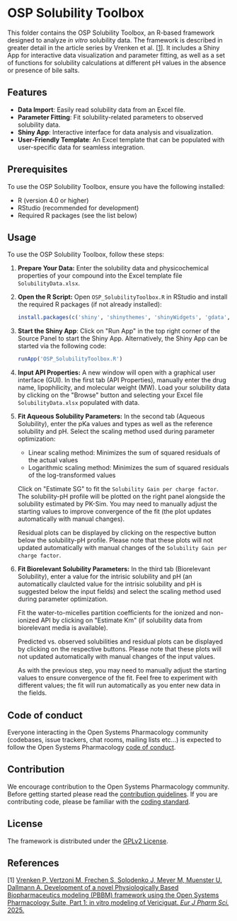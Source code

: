 # OSP Solubility Toolbox

This folder contains the OSP Solubility Toolbox, an R-based framework designed to analyze *in vitro* solubility data. The framework is described in greater detail in the article series by Vrenken et al. [[1](#References)]. It includes a Shiny App for interactive data visualization and parameter fitting, as well as a set of functions for solubility calculations at different pH values in the absence or presence of bile salts.

## Features

- **Data Import**: Easily read solubility data from an Excel file.
- **Parameter Fitting**: Fit solubility-related parameters to observed solubility data.
- **Shiny App**: Interactive interface for data analysis and visualization.
- **User-Friendly Template**: An Excel template that can be populated with user-specific data for seamless integration.

## Prerequisites

To use the OSP Solubility Toolbox, ensure you have the following installed:

- R (version 4.0 or higher)
- RStudio (recommended for development)
- Required R packages (see the list below)

## Usage

To use the OSP Solubility Toolbox, follow these steps:

1. **Prepare Your Data:** Enter the solubility data and physicochemical properties of your compound into the Excel template file `SolubilityData.xlsx`. 


2. **Open the R Script:** Open `OSP_SolubilityToolbox.R` in RStudio and install the required R packages (if not already installed):

   ```R
   install.packages(c('shiny', 'shinythemes', 'shinyWidgets', 'gdata', 'openxlsx', 'ggplot2', 'gridExtra'))
   ```

   
3. **Start the Shiny App**: Click on "Run App" in the top right corner of the Source Panel to start the Shiny App. Alternatively, the Shiny App can be started via the following code:

   ```R
   runApp('OSP_SolubilityToolbox.R')
   ```


4. **Input API Properties:** A new window will open with a graphical user interface (GUI). In the first tab (API Properties), manually enter the drug name, lipophilicity, and molecular weight (MW). Load your solubility data by clicking on the "Browse" button and selecting your Excel file `SolubilityData.xlsx` populated with data.


5. **Fit Aqueous Solubility Parameters:** In the second tab (Aqueous Solubility), enter the pKa values and types as well as the reference solubility and pH. Select the scaling method used during parameter optimization:
   * Linear scaling method: Minimizes the sum of squared residuals of the actual values
   * Logarithmic scaling method: Minimizes the sum of squared residuals of the log-transformed values
     
   Click on "Estimate SG" to fit the `Solubility Gain per charge factor`. The solubility-pH profile will be plotted on the right panel alongside the solubility estimated by PK-Sim. You may need to manually adjust the starting values to improve convergence of the fit (the plot updates automatically with manual changes).
   
   Residual plots can be displayed by clicking on the respective button below the solubility-pH profile. Please note that these plots will not updated automatically with manual changes of the `Solubility Gain per charge factor`.


6. **Fit Biorelevant Solubility Parameters:** In the third tab (Biorelevant Solubility), enter a value for the intrisic solubility and pH (an automatically claulcted value for the intrisic solubility and pH is suggested below the input fields) and select the scaling method used during parameter optimization. 

   Fit the water-to-micelles partition coefficients for the ionized and non-ionized API by clicking on "Estimate Km" (if solubility data from biorelevant media is available).

   Predicted vs. observed solubilities and residual plots can be displayed by clicking on the respective buttons. Please note that these plots will not updated automatically with manual changes of the input values.

   As with the previous step, you may need to manually adjust the starting values to ensure convergence of the fit. Feel free to experiment with different values; the fit will run automatically as you enter new data in the fields.

## Code of conduct
Everyone interacting in the Open Systems Pharmacology community (codebases, issue trackers, chat rooms, mailing lists etc...) is expected to follow the Open Systems Pharmacology [code of conduct](https://github.com/Open-Systems-Pharmacology/Suite/blob/master/CODE_OF_CONDUCT.md#contributor-covenant-code-of-conduct).

## Contribution
We encourage contribution to the Open Systems Pharmacology community. Before getting started please read the [contribution guidelines](https://github.com/Open-Systems-Pharmacology/Suite/blob/master/CONTRIBUTING.md#ways-to-contribute). If you are contributing code, please be familiar with the [coding standard](https://github.com/Open-Systems-Pharmacology/Suite/blob/master/CODING_STANDARDS.md#visual-studio-settings).

## License
The framework is distributed under the [GPLv2 License](https://github.com/Open-Systems-Pharmacology/Suite/blob/develop/LICENSE).

## References
[1] [Vrenken P, Vertzoni M, Frechen S, Solodenko J, Meyer M, Muenster U, Dallmann A. Development of a novel Physiologically Based Biopharmaceutics modeling (PBBM) framework using the Open Systems Pharmacology Suite, Part 1: in vitro modeling of Vericiguat. *Eur J Pharm Sci.* 2025.](https://github.com/Open-Systems-Pharmacology/Oral-PBBM-Workflow)
